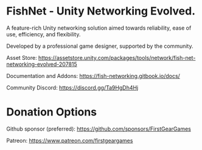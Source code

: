 # FishNet - Unity Networking Evolved.
A feature-rich Unity networking solution aimed towards reliability, ease of use, efficiency, and flexibility.

Developed by a professional game designer, supported by the community.

Asset Store: https://assetstore.unity.com/packages/tools/network/fish-net-networking-evolved-207815

Documentation and Addons: https://fish-networking.gitbook.io/docs/

Community Discord: https://discord.gg/Ta9HgDh4Hj


# Donation Options

  Github sponsor (preferred): https://github.com/sponsors/FirstGearGames
  
  Patreon: https://www.patreon.com/firstgeargames
